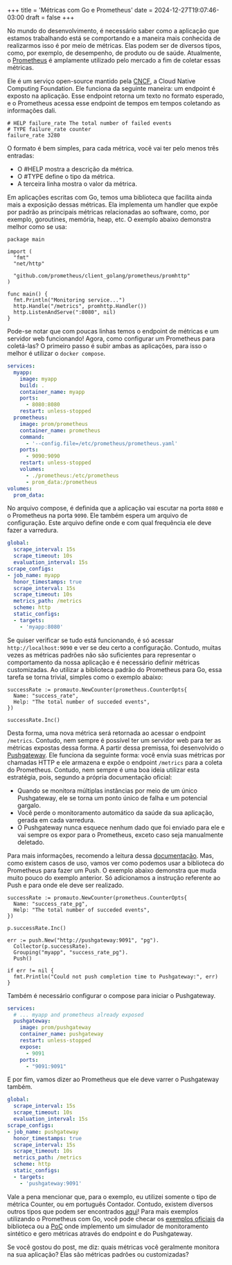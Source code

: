 +++
title = 'Métricas com Go e Prometheus'
date = 2024-12-27T19:07:46-03:00
draft = false
+++

No mundo do desenvolvimento, é necessário saber como a aplicação que estamos trabalhando está se comportando e a maneira mais conhecida de realizarmos isso é por meio de métricas.  Elas podem ser de diversos tipos, como, por exemplo, de desempenho, de produto ou de saúde. Atualmente, o [Prometheus](https://www.cncf.io/projects/prometheus/) é amplamente utilizado pelo mercado a fim de coletar essas métricas.

Ele é um serviço open-source mantido pela [CNCF](https://www.cncf.io/), a Cloud Native Computing Foundation. Ele funciona da seguinte maneira: um endpoint é exposto na aplicação. Esse endpoint retorna um texto no formato esperado, e o Prometheus acessa esse endpoint de tempos em tempos coletando as informações dali. 

```
# HELP failure_rate The total number of failed events
# TYPE failure_rate counter
failure_rate 3280
```

O formato é bem simples, para cada métrica, você vai ter pelo menos três entradas:
- O #HELP mostra a descrição da métrica. 
- O #TYPE define o tipo da métrica.
- A terceira linha mostra o valor da métrica.

Em aplicações escritas com Go, temos uma biblioteca que facilita ainda mais a exposição dessas métricas. Ela implementa um handler que expõe por padrão as principais métricas relacionadas ao software, como, por exemplo, goroutines, memória, heap, etc. O exemplo abaixo demonstra melhor como se usa:

```golang
package main

import (
  "fmt"
  "net/http"

  "github.com/prometheus/client_golang/prometheus/promhttp"
)

func main() {
  fmt.Println("Monitoring service...")
  http.Handle("/metrics", promhttp.Handler())
  http.ListenAndServe(":8080", nil)
}
```

Pode-se notar que com poucas linhas temos o endpoint de métricas e um servidor web funcionando! Agora, como configurar um Prometheus para coletá-las? O primeiro passo é subir ambas as aplicações, para isso o melhor é utilizar o `docker compose`. 

```yaml
services:
  myapp:
    image: myapp
    build: .
    container_name: myapp
    ports:
      - 8080:8080
    restart: unless-stopped
  prometheus:
    image: prom/prometheus
    container_name: prometheus
    command:
      - '--config.file=/etc/prometheus/prometheus.yaml'
    ports:
      - 9090:9090
    restart: unless-stopped
    volumes:
      - ./prometheus:/etc/prometheus
      - prom_data:/prometheus
volumes:
  prom_data:
```

No arquivo compose, é definida que a aplicação vai escutar na porta `8080` e o Prometheus na porta `9090`. Ele também espera um arquivo de configuração. Este arquivo define onde e com qual frequência ele deve fazer a varredura.

```yaml
global:
  scrape_interval: 15s
  scrape_timeout: 10s
  evaluation_interval: 15s
scrape_configs:
- job_name: myapp
  honor_timestamps: true
  scrape_interval: 15s
  scrape_timeout: 10s
  metrics_path: /metrics
  scheme: http
  static_configs:
  - targets:
    - 'myapp:8080'
```

Se quiser verificar se tudo está funcionando, é só acessar `http://localhost:9090` e ver se deu certo a configuração. Contudo, muitas vezes as métricas padrões não são suficientes para representar o comportamento da nossa aplicação e é necessário definir métricas customizadas. Ao utilizar a biblioteca padrão do Prometheus para Go, essa tarefa se torna trivial, simples como o exemplo abaixo:

```golang
successRate := promauto.NewCounter(prometheus.CounterOpts{
  Name: "success_rate",
  Help: "The total number of succeded events",
})

successRate.Inc()
```

Desta forma, uma nova métrica será retornada ao acessar o endpoint `/metrics`. Contudo, nem sempre é possível ter um servidor web para ter as métricas expostas dessa forma. A partir dessa premissa, foi desenvolvido o [Pushgateway](https://prometheus.io/docs/instrumenting/pushing/). Ele funciona da seguinte forma: você envia suas métricas por chamadas HTTP e ele armazena e expõe o endpoint `/metrics` para a coleta do Prometheus. Contudo, nem sempre é uma boa ideia utilizar esta estratégia, pois, segundo a própria documentação oficial:
- Quando se monitora múltiplas instâncias por meio de um único Pushgateway, ele se torna um ponto único de falha e um potencial gargalo.
- Você perde o monitoramento automático da saúde da sua aplicação, gerada em cada varredura.
- O Pushgateway nunca esquece nenhum dado que foi enviado para ele e vai sempre os expor para o Prometheus, exceto caso seja manualmente deletado.

Para mais informações, recomendo a leitura dessa [documentação](https://prometheus.io/docs/practices/pushing/). Mas, como existem casos de uso, vamos ver como podemos usar a biblioteca do Prometheus para fazer um Push. O exemplo abaixo demonstra que muda muito pouco do exemplo anterior. Só adicionamos a instrução referente ao Push e para onde ele deve ser realizado.

```golang
successRate := promauto.NewCounter(prometheus.CounterOpts{
  Name: "success_rate_pg",
  Help: "The total number of succeded events",
})

p.successRate.Inc()

err := push.New("http://pushgateway:9091", "pg").
  Collector(p.successRate).
  Grouping("myapp", "success_rate_pg").
  Push()

if err != nil {
  fmt.Println("Could not push completion time to Pushgateway:", err)
}
```

Também é necessário configurar o compose para iniciar o Pushgateway.

```yaml
services:
  # ... myapp and prometheus already exposed
  pushgateway:
    image: prom/pushgateway
    container_name: pushgateway
    restart: unless-stopped
    expose:
      - 9091
    ports:
      - "9091:9091"
```

E por fim, vamos dizer ao Prometheus que ele deve varrer o Pushgateway também.

```yaml
global:
  scrape_interval: 15s
  scrape_timeout: 10s
  evaluation_interval: 15s
scrape_configs:
- job_name: pushgateway
  honor_timestamps: true
  scrape_interval: 15s
  scrape_timeout: 10s
  metrics_path: /metrics
  scheme: http
  static_configs:
  - targets:
    - 'pushgateway:9091'
```

Vale a pena mencionar que, para o exemplo, eu utilizei somente o tipo de métrica Counter, ou em português Contador. Contudo, existem diversos outros tipos que podem ser encontrados [aqui](https://prometheus.io/docs/concepts/metric_types/)! Para mais exemplos utilizando o Prometheus com Go, você pode checar os [exemplos oficiais](https://github.com/prometheus/client_golang/tree/main/examples) da biblioteca ou a [PoC](https://github.com/mfbmina/poc-prometheus-exporter) onde implemento um simulador de monitoramento sintético e gero métricas através do endpoint e do Pushgateway.

Se você gostou do post, me diz: quais métricas você geralmente monitora na sua aplicação? Elas são métricas padrões ou customizadas?
